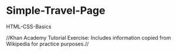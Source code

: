 # Simple-Travel-Page
HTML-CSS-Basics

//Khan Academy Tutorial Exercise:  Includes information copied from Wikipedia for practice purposes.//
